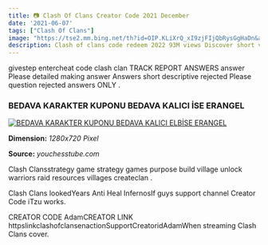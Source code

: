 ```yaml
---
title: 📷 Clash Of Clans Creator Code 2021 December
date: '2021-06-07'
tags: ["Clash Of Clans"]
image: "https://tse2.mm.bing.net/th?id=OIP.KLiXrQ_xI9zjFIjQbRysGgHaDn&amp;pid=15.1"
description: Clash of clans code redeem 2022 93M views Discover short videos related to clash of clans code redeem 2022 on TikTok Watch popular content from the following
---
```




givestep entercheat code clash clan TRACK REPORT ANSWERS answer Please detailed making answer Answers short descriptive rejected Please question rejected answers ONLY .



### BEDAVA KARAKTER KUPONU BEDAVA KALICI İSE ERANGEL 

[![BEDAVA KARAKTER KUPONU  BEDAVA KALICI ELBİSE  ERANGEL ](https://i.ytimg.com/vi/LcT5Gh3AY4I/maxresdefault.jpg)](https://i.ytimg.com/vi/LcT5Gh3AY4I/maxresdefault.jpg)


**Dimension:** _1280x720 Pixel_ 

**Source:** _youchesstube.com_ 



Clash Clansstrategy game strategy games purpose build village unlock warriors raid resources villages createclan .


 Clash Clans lookedYears Anti Heal InfernosIf guys support channel Creator Code iTzu works.


CREATOR CODE AdamCREATOR LINK httpslinkclashofclansenactionSupportCreatoridAdamWhen streaming Clash Clans cover.




